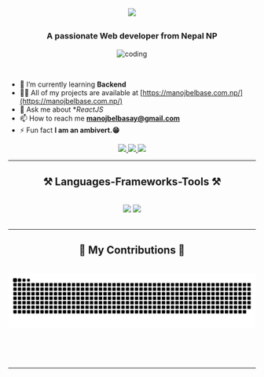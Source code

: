 

<h1 align="center">
    <img src="https://readme-typing-svg.herokuapp.com/?font=Righteous&size=35&center=true&vCenter=true&width=500&height=70&duration=4000&lines=Namaste+🙏;+I'm+Manoj+Belbase!;" />
</h1>

<h3 align="center">A passionate Web developer from Nepal NP</h3>
<p align="center">
  <img align="center" alt="coding" width="400px" src="https://miro.medium.com/v2/resize:fit:1358/1*yw0TnheAGN-LPneDaTlaxw.gif" />
</p>
<br/>

<div align="left">
    
- 🌱 I’m currently learning **Backend**
- 👨‍💻 All of my projects are available at [https://manojbelbase.com.np/](https://manojbelbase.com.np/)
- 💬 Ask me about **ReactJS*
- 📫 How to reach me **manojbelbasay@gmail.com**
- ⚡ Fun fact **I am an ambivert.😁**
 </div>
 
<div align="center"> 
  <a href="manojbelbasay@gmail.com">
    <img src="https://img.shields.io/badge/Gmail-333333?style=for-the-badge&logo=gmail&logoColor=red" />
  </a>
  <a href="https://www.linkedin.com/in/manojbelbasay/" target="_blank">
    <img src="https://img.shields.io/badge/LinkedIn-0077B5?style=for-the-badge&logo=linkedin&logoColor=white" target="_blank" />
  </a>
  <a href="https://manojbelbase.com.np/" target="_blank">
     <img src="https://img.shields.io/badge/Portfolio-FF5722?style=for-the-badge&logo=todoist&logoColor=white" target="_blank" /> <!-- sqlite, safari, google-chrome are other good icon options -->
  </a>
</div>

 <hr/>
 
<h2 align="center">⚒️ Languages-Frameworks-Tools ⚒️</h2>
<br/>
<div align="center">
    <img src="https://skillicons.dev/icons?i=react,html,css,vscode,github,figma,tailwind,git" />
    <img src="https://skillicons.dev/icons?i=nodejs,javascript,firebase,mongodb,c,java,nextjs,mysql" /><br>
</div>

<br/>
<hr/>

<div align="center">
  <h2>🐍 My Contributions 🐍</h2>
  <br>
  <img alt="snake eating my contributions" src="https://raw.githubusercontent.com/salesp07/salesp07/output/github-contribution-grid-snake.svg" />
  
  <br/><br/><br/>
</div>

<hr/>
<br>

